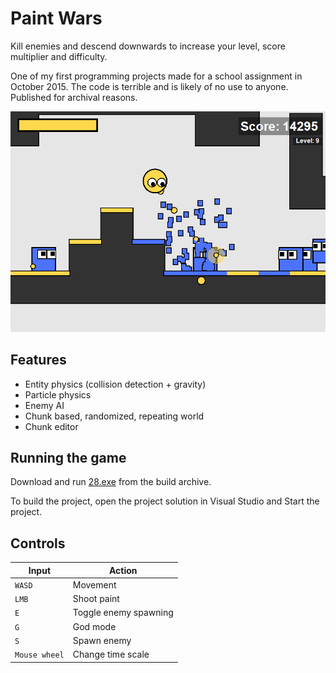 # Paint Wars

Kill enemies and descend downwards to increase your level, score multiplier and difficulty.

One of my first programming projects made for a school assignment in October 2015. The code is terrible and is likely of no use to anyone. Published for archival reasons.

![](images/preview.png)

## Features

- Entity physics (collision detection + gravity)
- Particle physics
- Enemy AI
- Chunk based, randomized, repeating world
- Chunk editor

## Running the game

Download and run [28.exe](build_archive/28.exe) from the build archive.

To build the project, open the project solution in Visual Studio and Start the project.

## Controls

| Input | Action |
| --- | --- |
|`WASD` | Movement |
| `LMB` | Shoot paint |
| `E` | Toggle enemy spawning |
| `G` | God mode |
| `S` | Spawn enemy |
| `Mouse wheel` | Change time scale |
